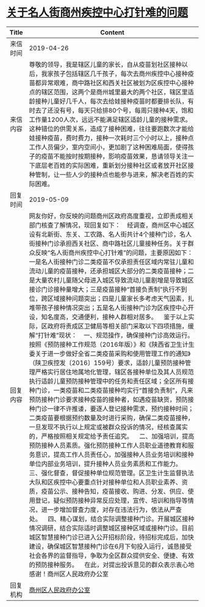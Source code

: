 # <a href="http://www.shangluo.gov.cn/zmhd/ldxxxx.jsp?urltype=leadermail.LeaderMailContentUrl&wbtreeid=1112&leadermailid=5243">关于名人街商州疾控中心打针难的问题</a>
| Title |                                                                                                                                                                                                                                                                                                                                                                                                                                                                                                                                                              Content                                                                                                                                                                                                                                                                                                                                                                                                                                                                                                                                                              |
|:-----:|-----------------------------------------------------------------------------------------------------------------------------------------------------------------------------------------------------------------------------------------------------------------------------------------------------------------------------------------------------------------------------------------------------------------------------------------------------------------------------------------------------------------------------------------------------------------------------------------------------------------------------------------------------------------------------------------------------------------------------------------------------------------------------------------------------------------------------------------------------------------------------------------------------------------------------------------------------------------------------------------------------------------------------------------------------------------------------------------------------------------------------------|
| 来信时间  | 2019-04-26                                                                                                                                                                                                                                                                                                                                                                                                                                                                                                                                                                                                                                                                                                                                                                                                                                                                                                                                                                                                                                                                                                                        |
| 来信内容  | 尊敬的领导，我是辖区儿童的家长，自从疫苗划社区接种以后，我家孩子包括辖区几千孩子，每次去商州疾控中心接种疫苗都异常艰难，商中路社区和西关社区被划为区疾控中心接种点的辖区范围，这两个是商州城里最大的两个社区，辖区里适龄接种儿童好几千人，每次去给娃接种疫苗时都要排长队，有时去了还没有号，每天只给排80个号，每周只接种4天，饱和工作量1200人次，远远不能满足辖区适龄儿童的接种需求。这种错位的供需关系，造成了接种困难，往往要跑数次才能给娃接种疫苗，费时费力，接种一次耗时三个小时以上，接种点工作人员偏少，室内空间小，更加剧了这种困难局面，使得孩子的疫苗不能按时按期接种，影响疫苗效果，恳请领导关注一下底层老百姓的实际困难，重新划分接种社区或者放开社区接种管制，让一些人少的接种点也能参与进来，解决老百姓的实际困难。                                                                                                                                                                                                                                                                                                                                                                                                                                                                                                                                                                                                                                                                                                                                                              |
| 回复时间  | 2019-05-09                                                                                                                                                                                                                                                                                                                                                                                                                                                                                                                                                                                                                                                                                                                                                                                                                                                                                                                                                                                                                                                                                                                        |
| 回复内容  | 网友你好，你反映的问题商州区政府高度重视，立即责成相关部门核查了解情况，现回复如下：    经调查，商州区中心城区设有北新街、东关、工农路、名人街共计4个接种门诊，名人街接种门诊承担西关社区、商中路社区儿童接种任务。关于群众反映“名人街商州疾控中心打针难”的问题，主要原因如下：一是名人街接种门诊二类疫苗不仅承担责任区域内常驻儿童和流动儿童的疫苗接种，还承担城区大部分的二类疫苗接种；二是大量农村儿童随父母进入城区导致流动儿童剧增是导致城区接诊门诊接种量增大；三是疫苗接种“首接负责制”执行不到位，跨区域接种问题突出；四是儿童家长多考虑天气因素，扎堆带孩子接种情况突出；五是名人街接种门诊为区疾控中心开设，知名度高，交通便利，接种人群相对居多。    鉴于以上实际，区政府将责成区卫健局等相关部门采取以下四项措施，缓解“打针难”现状：    一、规范操作，确保接种门诊高效运行。按照《预防接种工作规范（2016年版）》和《陕西省卫生计生委关于进一步做好全省二类疫苗采购和使用管理工作的通知》（陕卫疾控发〔2016〕159号）要求，适龄儿童预防接种管理严格实行居住地属地化管理，辖区各接种单位及其人员规范执行适龄儿童预防接种管理中的任务和责任区域；全区所有接种门诊，一类疫苗和二类疫苗接种均实行“首接负责制”，凡来预防接种门诊要求接种疫苗的接种者，如遇疫苗缺货，预防接种门诊一律不许推诿，要逐人登记接种需求，预约接种时间；二类疫苗要根据预约数量及时进行采购，确保二类疫苗接种，一旦发现不执行以上规定或被群众投诉的情况，经核查属实的，严格按照相关规定给予责任追究。    二、加强培训，提高预防接种人员素质。强化预防接种工作人员职业道德教育和服务意识，提高工作人员责任心，加强接种人员业务培训和接种单位内部业务培训，提升接种人员业务素质和工作能力。    三、强化督查，督促接种单位规范管理。区卫生计生监督执法大队和区疾控中心要重点针对接种单位和人员职业素养、资质，疫苗公示、接种告知，疫苗接收、购进、分发、供应、使用登记，疑似预防接种异常反应处理，宣传、培训和指导等情况，进一步增加督查力度，对存在违法行为，依法从严查处。    四、精心谋划，结合实际调整接种门诊。开展城区接种情况调研，结合实际适时调整城区接种区域或接种门诊。目前城区智慧接种门诊已进入公开招标阶段，待招标完成后，加快建设，确保城区智慧接种门诊在6月下旬投入运行，诚恳接受社会各界的监督指导，争取为全区群众提供安全、便捷、有效的预防接种服务。    在此，对提出投诉意见的群众表示衷心地感谢！商州区人民政府办公室 |
| 回复机构  | <a href="../../categories/agencies/商州区人民政府办公室.md">商州区人民政府办公室</a>                                                                                                                                                                                                                                                                                                                                                                                                                                                                                                                                                                                                                                                                                                                                                                                                                                                                                                                                                                                                                                                                    |